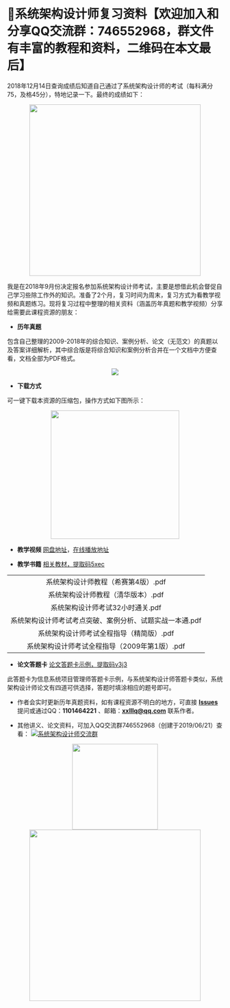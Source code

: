 # :100:系统架构设计师复习资料【欢迎加入和分享QQ交流群：746552968，群文件有丰富的教程和资料，二维码在本文最后】

2018年12月14日查询成绩后知道自己通过了系统架构设计师的考试（每科满分75，及格45分），特地记录一下。最终的成绩如下： 
<div align="center">
  <kbd><img src="https://raw.githubusercontent.com/xxlllq/2018_system_architect/master/%E9%A1%B9%E7%9B%AE%E5%9B%BE%E7%89%87/result.png" width=400 />
    </kbd>
   </div>

我是在2018年9月份决定报名参加系统架构设计师考试，主要是想借此机会督促自己学习些除工作外的知识。准备了2个月，复习时间为周末，复习方式为看教学视频和真题练习。现将复习过程中整理的相关资料（涵盖历年真题和教学视频）分享给需要此课程资源的朋友：

- **历年真题**

包含自己整理的2009-2018年的综合知识、案例分析、论文（无范文）的真题以及答案详细解析，其中综合版是将综合知识和案例分析合并在一个文档中方便查看，文档全部为PDF格式。
<div align="center">
   <kbd><img src="https://raw.githubusercontent.com/xxlllq/2018_system_architect/master/%E9%A1%B9%E7%9B%AE%E5%9B%BE%E7%89%87/years.png"/>
      </kbd>
  </div>

- **下载方式**

可一键下载本资源的压缩包，操作方式如下图所示：
<div align="center">
 <kbd>
 <img src="https://raw.githubusercontent.com/xxlllq/2018_system_architect/master/%E9%A1%B9%E7%9B%AE%E5%9B%BE%E7%89%87/download.png" width=300 />
 </kbd> 
 </div>


- **教学视频**
[网盘地址](https://github.com/xxlllq/2018_system_architect/issues/1)，[在线播放地址](https://www.bilibili.com/video/av59116559)

- **教学书籍**
[相关教材，提取码5xec](https://pan.baidu.com/s/1n9DCpbHrRvg6O_i7QQNlBw)
<table style="text-align: center">
 <tr>
        <td>系统架构设计师教程（希赛第4版）.pdf</td>    
    </tr>
    <tr>
        <td>系统架构设计师教程（清华版本）.pdf</td>  
    </tr>
    <tr>
        <td>系统架构设计师考试32小时通关.pdf</td>  
    </tr>
     <tr>
        <td>系统架构设计师考试考点突破、案例分析、试题实战一本通.pdf</td>  
    </tr>
 <tr>
        <td>系统架构设计师考试全程指导（精简版）.pdf</td>  
    </tr>
   <tr>
        <td>系统架构设计师考试全程指导（2009年第1版）.pdf</td>  
    </tr>
  </table>


- **论文答题卡**
[论文答题卡示例，提取码v3j3](https://pan.baidu.com/s/1QESTrB1mFbaUTUukufKshA)

此答题卡为信息系统项目管理师答题卡示例，与系统架构设计师答题卡类似，系统架构设计师论文有四道可供选择，答题时填涂相应的题号即可。

- 作者会实时更新历年真题资料，如有课程资源不明白的地方，可直接 [**Issues**](https://github.com/xxlllq/2018_system_architect/issues) 提问或通过QQ：**1101464221** 、邮箱：**xxlllq@qq.com** 联系作者。

-  其他讲义、论文资料，可加入QQ交流群746552968（创建于2019/06/21）查看： 
<a target="_blank" href="//shang.qq.com/wpa/qunwpa?idkey=f205298d78e7a6a749bf60a7b66b432abf0aab3a2b6c5b070eb5b7da39d13ef2"><img border="0" src="https://pub.idqqimg.com/wpa/images/group.png" alt="系统架构设计师交流群" title="系统架构设计师交流群"></a>
<div align="center">
 <kbd>
 <img src="https://raw.githubusercontent.com/xxlllq/2018_system_architect/master/%E9%A1%B9%E7%9B%AE%E5%9B%BE%E7%89%87/group.jpg" width=200 />
 </kbd> 
  <kbd>
 <img src="https://raw.githubusercontent.com/xxlllq/2018_system_architect/master/%E9%A1%B9%E7%9B%AE%E5%9B%BE%E7%89%87/qqfile.png" width=400 />
 </kbd> 
 </div>
